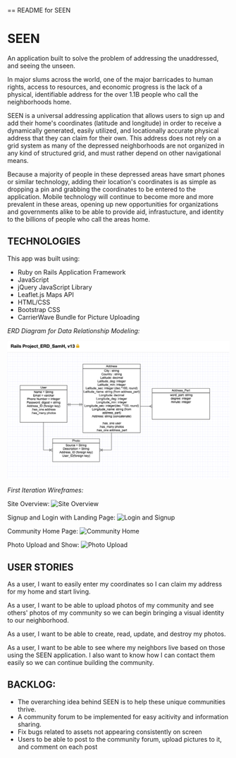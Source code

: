 == README for SEEN

# **SEEN**

An application built to solve the problem of addressing the unaddressed, and seeing the unseen. 

In major slums across the world, one of the major barricades to human rights, access to resources, and economic progress is the lack of a physical, identifiable address for the over 1.1B people who call the neighborhoods home. 

SEEN is a universal addressing application that allows users to sign up and add their home's coordinates (latitude and longitude) in order to receive a dynamically generated, easily utilized, and locationally accurate physical address that they can claim for their own. This address does not rely on a grid system as many of the depressed neighborhoods are not organized in any kind of structured grid, and must rather depend on other navigational means.

Because a majority of people in these depressed areas have smart phones or similar technology, adding their location's coordinates is as simple as dropping a pin and grabbing the coordinates to be entered to the application. Mobile technology will continue to become more and more prevalent in these areas, opening up new opportunities for organizations and governments alike to be able to provide aid, infrastucture, and identity to the billions of people who call the areas home.

## **TECHNOLOGIES**

This app was built using:

- Ruby on Rails Application Framework
- JavaScript
- jQuery JavaScript Library
- Leaflet.js Maps API
- HTML/CSS
- Bootstrap CSS
- CarrierWave Bundle for Picture Uploading

*ERD Diagram for Data Relationship Modeling:*

![ERD Diagram](/wireframes_and_erd/ERD_Project2.png)

*First Iteration Wireframes:*

Site Overview:
![Site Overview](https://github.com/samhager11/SEEN/tree/master/wireframes_and_erd/thumb_IMG_1508_1024.jpg)

Signup and Login with Landing Page:
![Login and Signup](https://github.com/samhager11/SEEN/tree/master/wireframes_and_erd/thumb_IMG_1515_1024.jpg)

Community Home Page:
![Community Home](https://github.com/samhager11/SEEN/tree/master/wireframes_and_erd/thumb_IMG_1518_1024.jpg)

Photo Upload and Show:
![Photo Upload](https://github.com/samhager11/SEEN/tree/master/wireframes_and_erd/thumb_IMG_1519_1024.jpg)

## **USER STORIES**

As a user, I want to easily enter my coordinates so I can claim my address for my home and start living.

As a user, I want to be able to upload photos of my community and see others' photos of my community so we can begin bringing a visual identity to our neighborhood.

As a user, I want to be able to create, read, update, and destroy my photos.

As a user, I want to be able to see where my neighbors live based on those using the SEEN application. I also want to know how I can contact them easily so we can continue building the community.

## **BACKLOG:**

- The overarching idea behind SEEN is to help these unique communities thrive. 
- A community forum to be implemented for easy acitivity and information sharing.
- Fix bugs related to assets not appearing consistently on screen
- Users to be able to post to the community forum, upload pictures to it, and comment on each post

